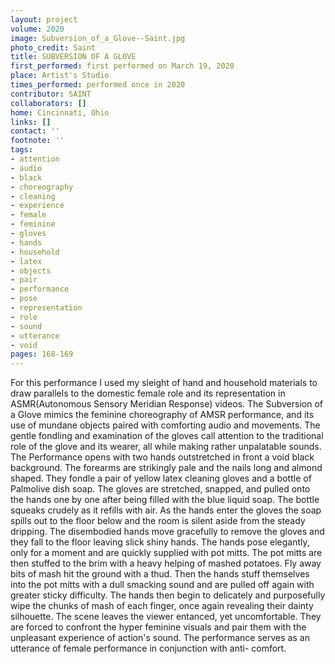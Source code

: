 ```yaml
---
layout: project
volume: 2020
image: Subversion_of_a_Glove--Saint.jpg
photo_credit: Saint
title: SUBVERSION OF A GLOVE
first_performed: first performed on March 19, 2020
place: Artist's Studio
times_performed: performed once in 2020
contributor: SAINT
collaborators: []
home: Cincinnati, Ohio
links: []
contact: ''
footnote: ''
tags:
- attention
- audio
- black
- choreography
- cleaning
- experience
- female
- feminine
- gloves
- hands
- household
- latex
- objects
- pair
- performance
- pose
- representation
- role
- sound
- utterance
- void
pages: 168-169
---
```


For this performance I used my sleight of hand and household materials to draw parallels to the domestic female role and its representation in ASMR(Autonomous Sensory Meridian Response) videos. The Subversion of a Glove mimics the feminine choreography of AMSR performance, and its use of mundane objects paired with comforting audio and movements. The gentle fondling and examination of the gloves call attention to the traditional role of the glove and its wearer, all while making rather unpalatable sounds.
The Performance opens with two hands outstretched in front a void black background. The forearms are strikingly pale and the nails long and almond shaped. They fondle a pair of yellow latex cleaning gloves and a bottle of Palmolive dish soap. The gloves are stretched, snapped, and pulled onto the hands one by one after being filled with the blue liquid soap. The bottle squeaks crudely as it refills with air. As the hands enter the gloves the soap spills out to the floor below and the room is silent aside from the steady dripping. The disembodied hands move gracefully to remove the gloves and they fall to the floor leaving slick shiny hands. The hands pose elegantly, only for a moment and are quickly supplied with pot mitts. The pot mitts are then stuffed to the brim with a heavy helping of mashed potatoes. Fly away bits of mash hit the ground with a thud. Then the hands stuff themselves into the pot mitts with a dull smacking sound and are pulled off again with greater sticky difficulty. The hands then begin to delicately and purposefully wipe the chunks of mash of each finger, once again revealing their dainty silhouette. 
The scene leaves the viewer entanced, yet uncomfortable. They are forced to confront the hyper feminine visuals and pair them with the unpleasant experience of action's sound. The performance serves as an utterance of female performance in conjunction with anti- comfort.
